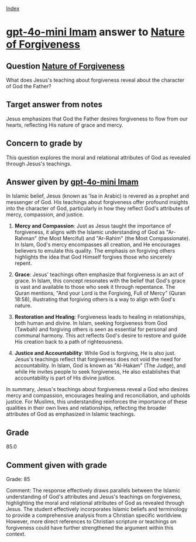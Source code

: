 
[Index](../../index.md)
# [gpt-4o-mini Imam](../../answering_models/gpt-4o-mini_Imam.md) answer to [Nature of Forgiveness](../../questions/Nature_of_Forgiveness.md)

## Question [Nature of Forgiveness](../../questions/Nature_of_Forgiveness.md)
What does Jesus's teaching about forgiveness reveal about the character of God the Father?

## Target answer from notes
Jesus emphasizes that God the Father desires forgiveness to flow from our hearts, reflecting His nature of grace and mercy.

## Concern to grade by
This question explores the moral and relational attributes of God as revealed through Jesus's teachings.

## Answer given by [gpt-4o-mini Imam](../../answering_models/gpt-4o-mini_Imam.md)
In Islamic belief, Jesus (known as 'Isa in Arabic) is revered as a prophet and messenger of God. His teachings about forgiveness offer profound insights into the character of God, particularly in how they reflect God's attributes of mercy, compassion, and justice.

1. **Mercy and Compassion**: Just as Jesus taught the importance of forgiveness, it aligns with the Islamic understanding of God as "Ar-Rahman" (the Most Merciful) and "Ar-Rahim" (the Most Compassionate). In Islam, God's mercy encompasses all creation, and He encourages believers to emulate this quality. The emphasis on forgiving others highlights the idea that God Himself forgives those who sincerely repent.

2. **Grace**: Jesus' teachings often emphasize that forgiveness is an act of grace. In Islam, this concept resonates with the belief that God's grace is vast and available to those who seek it through repentance. The Quran mentions, "And your Lord is the Forgiving, Full of Mercy" (Quran 18:58), illustrating that forgiving others is a way to align with God's nature.

3. **Restoration and Healing**: Forgiveness leads to healing in relationships, both human and divine. In Islam, seeking forgiveness from God (Tawbah) and forgiving others is seen as essential for personal and communal harmony. This act reflects God's desire to restore and guide His creation back to a path of righteousness.

4. **Justice and Accountability**: While God is forgiving, He is also just. Jesus's teachings reflect that forgiveness does not void the need for accountability. In Islam, God is known as "Al-Hakam" (The Judge), and while He invites people to seek forgiveness, He also establishes that accountability is part of His divine justice. 

In summary, Jesus's teachings about forgiveness reveal a God who desires mercy and compassion, encourages healing and reconciliation, and upholds justice. For Muslims, this understanding reinforces the importance of these qualities in their own lives and relationships, reflecting the broader attributes of God as emphasized in Islamic teachings.

## Grade
85.0

## Comment given with grade
Grade: 85

Comment: The response effectively draws parallels between the Islamic understanding of God's attributes and Jesus's teachings on forgiveness, highlighting the moral and relational attributes of God as revealed through Jesus. The student effectively incorporates Islamic beliefs and terminology to provide a comprehensive analysis from a Christian specific worldview. However, more direct references to Christian scripture or teachings on forgiveness could have further strengthened the argument within this context.

